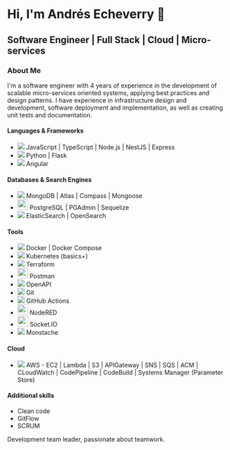 # Hi, I'm Andrés Echeverry 👋

## Software Engineer | Full Stack | Cloud |  Micro-services

### About Me

I'm a software engineer with 4 years of experience in the development of scalable micro-services oriented systems, applying best practices and design patterns. I have experience in infrastructure design and development, software deployment and implementation, as well as creating unit tests and documentation.

#### Languages & Frameworks

- <img src="https://img.icons8.com/color/24/000000/nodejs.png"/> JavaScript | TypeScript | Node.js | NestJS | Express
- <img src="https://img.icons8.com/color/24/000000/python.png"/> Python | Flask
- <img src="https://img.icons8.com/color/24/000000/angularjs.png"/> Angular

#### Databases & Search Engines

- <img src="https://img.icons8.com/color/24/000000/mongodb.png"/> MongoDB | Atlas | Compass | Mongoose
- <img src="https://user-images.githubusercontent.com/12451867/221686275-771c3ae7-81a1-4275-9a93-751739e37436.png" width="24" height="24"> PostgreSQL | PGAdmin | Sequelize
- <img src="https://img.icons8.com/color/24/000000/elasticsearch.png"/> ElasticSearch | OpenSearch

#### Tools

- <img src="https://img.icons8.com/color/24/000000/docker.png"/> Docker | Docker Compose
- <img src="https://img.icons8.com/color/24/000000/kubernetes.png"/> Kubernetes (basics+)
- <img src="https://img.icons8.com/color/24/000000/terraform.png"/> Terraform
- <img src="https://cdn.iconscout.com/icon/free/png-512/postman-3521648-2945092.png" width="24" height="24"/> Postman
- <img src="https://img.icons8.com/dusk/24/000000/api-settings.png"/> OpenAPI
- <img src="https://img.icons8.com/color/24/000000/git.png"/> Git
- <img src="https://img.icons8.com/color/24/000000/github-2.png"/> GitHub Actions
- <img src="https://nodered.jp/node-red-icon.png" width="24" height="24"/> NodeRED
- <img src="https://cdn.icon-icons.com/icons2/2389/PNG/512/socket_io_logo_icon_144874.png" width="24" height="24"/> Socket.IO
- <img src="https://img.icons8.com/color/24/000000/git.png"/> Monstache

#### Cloud

- <img src="https://img.icons8.com/color/24/000000/amazon-web-services.png"/> AWS - EC2 | Lambda | S3 | APIGateway | SNS | SQS | ACM | CLoudWatch | CodePipeline | CodeBuild | Systems Manager (Parameter Store)

#### Additional skills
 - Clean code 
 - GitFlow
 - SCRUM
 
Development team leader, passionate about teamwork.

<!--
**aeecheverry/aeecheverry** is a ✨ _special_ ✨ repository because its `README.md` (this file) appears on your GitHub profile.

Here are some ideas to get you started:

- 🔭 I’m currently working on ...
- 🌱 I’m currently learning ...
- 👯 I’m looking to collaborate on ...
- 🤔 I’m looking for help with ...
- 💬 Ask me about ...
- 📫 How to reach me: ...
- 😄 Pronouns: ...
- ⚡ Fun fact: ...
-->
